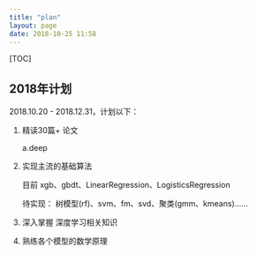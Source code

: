 ```yaml
---
title: "plan"
layout: page
date: 2018-10-25 11:58
---
```


[TOC]



## 2018年计划

  2018.10.20  -  2018.12.31，计划以下：

1. 精读30篇+ 论文

    a.deep 

2. 实现主流的基础算法

      目前 xgb、gbdt、LinearRegression、LogisticsRegression

      待实现： 树模型(rf)、svm、fm、svd、聚类(gmm、kmeans)......

3. 深入掌握 深度学习相关知识

4. 熟练各个模型的数学原理